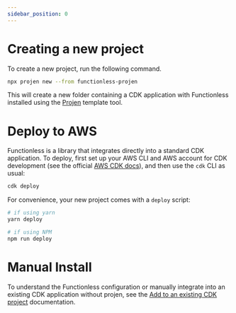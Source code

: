 ```yaml
---
sidebar_position: 0
---
```


# Creating a new project

To create a new project, run the following command.
```sh
npx projen new --from functionless-projen
```

This will create a new folder containing a CDK application with Functionless installed using the [Projen](https://github.com/projen/projen) template tool.

# Deploy to AWS

Functionless is a library that integrates directly into a standard CDK application. To deploy, first set up your AWS CLI and AWS account for CDK development (see the official [AWS CDK docs](TODO)), and then use the `cdk` CLI as usual: 
```bash
cdk deploy
```

For convenience, your new project comes with a `deploy` script:
```bash
# if using yarn
yarn deploy

# if using NPM
npm run deploy
```

# Manual Install

To understand the Functionless configuration or manually integrate into an existing CDK application without projen, see the [Add to an existing CDK project](./manual-install.md) documentation.